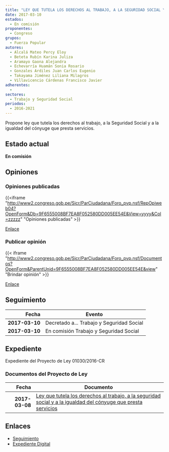 ```yaml
---
title: "LEY QUE TUTELA LOS DERECHOS AL TRABAJO, A LA SEGURIDAD SOCIAL Y A LA IGUALDAD DEL CÓNYUGE QUE PRESTA SERVICIOS"
date: 2017-03-10
estados: 
  - En comisión
proponentes: 
  - Congreso
grupos: 
  - Fuerza Popular
autores: 
  - Alcalá Mateo Percy Eloy
  - Beteta Rubín Karina Juliza
  - Aramayo Gaona Alejandra
  - Echevarría Huamán Sonia Rosario
  - Gonzales Ardiles Juan Carlos Eugenio
  - Takayama Jiménez Liliana Milagros
  - Villavicencio Cárdenas Francisco Javier
adherentes: 
  - 
sectores: 
  - Trabajo y Seguridad Social
periodos: 
  - 2016-2021
---
```


Propone ley que tutela los derechos al trabajo, a la Seguridad Social y a la igualdad del cónyuge que presta servicios.


## Estado actual

**En comisión**

## Opiniones

### Opiniones publicadas

{{<iframe "http://www2.congreso.gob.pe/Sicr/ParCiudadana/Foro_pvp.nsf/RepOpiweb04?OpenForm&Db=9F6555008BF7EA8F052580DD005EE54E&View=yyyy&Col=zzzzz" "Opiniones publicadas" >}}

[Enlace](http://www2.congreso.gob.pe/Sicr/ParCiudadana/Foro_pvp.nsf/RepOpiweb04?OpenForm&Db=9F6555008BF7EA8F052580DD005EE54E&View=yyyy&Col=zzzzz)
### Publicar opinión

{{< iframe "http://www2.congreso.gob.pe/Sicr/ParCiudadana/Foro_pvp.nsf/Documentos?OpenForm&ParentUnid=9F6555008BF7EA8F052580DD005EE54E&view" "Brindar opinión" >}}

[Enlace](http://www2.congreso.gob.pe/Sicr/ParCiudadana/Foro_pvp.nsf/Documentos?OpenForm&ParentUnid=9F6555008BF7EA8F052580DD005EE54E&view)

## Seguimiento

| Fecha | Evento |
|------:|--------|
| **2017-03-10** | Decretado a... Trabajo y Seguridad Social|
| **2017-03-10** | En comisión Trabajo y Seguridad Social|


## Expediente

Expediente del Proyecto de Ley 01030/2016-CR


### Documentos del Proyecto de Ley

| Fecha | Documento |
|------:|--------|
| **2017-03-08** | [Ley que tutela los derechos al trabajo, a la seguridad social y a la igualdad del cónyuge que presta servicios](http://www.leyes.congreso.gob.pe/Documentos/2016_2021/Proyectos_de_Ley_y_de_Resoluciones_Legislativas/PL0103020170308.pdf) |

## Enlaces 

- [Seguimiento](http://www2.congreso.gob.pe/Sicr/TraDocEstProc/CLProLey2016.nsf/f7fff46988ca05b1052578e100829cc7/ab5a5398a30e18a1052580dd0063dbd0?OpenDocument)
- [Expediente Digital](http://www2.congreso.gob.pehttp://www2.congreso.gob.pe/Sicr/TraDocEstProc/CLProLey2016.nsf/f7fff46988ca05b1052578e100829cc7/ab5a5398a30e18a1052580dd0063dbd0?OpenDocument&Click=05257FB7005EB655.eb71d0cf91d8294e05256cdf006b5706/$Body/0.1C6C)
